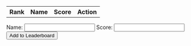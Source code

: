 <html>
<head>
  <title>Leaderboard</title>
  <link rel="stylesheet" href="leaderboard.css">
</head>
<body>
  <table id="leaderboard">
    <tr>
      <th>Rank</th>
      <th>Name</th>
      <th>Score</th>
      <th>Action</th>
    </tr>
  </table>

  <form id="addForm">
    <label for="nameInput">Name:</label>
    <input type="text" id="nameInput" required>
    <label for="scoreInput">Score:</label>
    <input type="number" id="scoreInput" required>
    <button type="submit">Add to Leaderboard</button>
  </form>

  <script>
 // Define an array of leaderboard data containing objects representing players and their scores
var leaderboardData = [
  { rank: 1, name: "Chinmay", score: 10 },
  { rank: 2, name: "Raunak", score: 9 },
  { rank: 3, name: "Paaras", score: 8 },
  { rank: 4, name: "Ederick", score: 7 },
  { rank: 5, name: "Tannay", score: 6 },
  { rank: 6, name: "Qais", score: 5 }
];

// Function to generate the leaderboard table based on the data
function generateLeaderboard() {
  // Get the leaderboard table element from the HTML
  var leaderboardTable = document.getElementById("leaderboard");

  // Remove all rows from the table except the header
  while (leaderboardTable.rows.length > 1) {
    leaderboardTable.deleteRow(1);
  }

  // Iterate over the leaderboard data and create rows for each entry
  leaderboardData.forEach(function(entry) {
    // Create a new row in the table
    var row = leaderboardTable.insertRow();
    
    // Create cells for rank, name, score, and action
    var rankCell = row.insertCell(0);
    var nameCell = row.insertCell(1);
    var scoreCell = row.insertCell(2);
    var actionCell = row.insertCell(3);

    // Set the content of each cell to the corresponding data in the entry
    rankCell.textContent = entry.rank;
    nameCell.textContent = entry.name;
    scoreCell.textContent = entry.score;

    // Create an update button and attach a click event listener to call the updateEntry function
    var updateButton = document.createElement("button");
    updateButton.textContent = "Update";
    updateButton.addEventListener("click", function() {
      // Call updateEntry function with the rank of the entry to be updated
      updateEntry(entry.rank);
    });
    actionCell.appendChild(updateButton);

    // Create a delete button and attach a click event listener to call the deleteEntry function
    var deleteButton = document.createElement("button");
    deleteButton.textContent = "Delete";
    deleteButton.addEventListener("click", function() {
      deleteEntry(entry.rank);
    });
    actionCell.appendChild(deleteButton);
  });
}

// Function to delete an entry from the leaderboard based on its rank
function deleteEntry(rank) {
  // Find the index of the entry with the given rank in the leaderboard data
  var index = leaderboardData.findIndex(function(entry) {
    return entry.rank === rank;
  });

  // If the entry is found, remove it from the leaderboard data, update ranks, and regenerate the leaderboard
  if (index !== -1) {
    leaderboardData.splice(index, 1);
    updateRanks();
    generateLeaderboard();
  }
}

// Function to update an entry in the leaderboard based on its rank
function updateEntry(rank) {
  // Find the index of the entry with the given rank in the leaderboard data
  var index = leaderboardData.findIndex(function(entry) {
    return entry.rank === rank;
  });

  // If the entry is found, prompt the user for the updated score and update the entry
  if (index !== -1) {
    var updatedScore = prompt("Enter the updated score for " + leaderboardData[index].name + ":");
    if (updatedScore !== null && !isNaN(updatedScore)) {
      leaderboardData[index].score = parseInt(updatedScore);
      leaderboardData.sort(function(a, b) {
        return b.score - a.score;
      });
      updateRanks();
      generateLeaderboard();
    }
  }
}

// Function to update the ranks of all entries in the leaderboard
function updateRanks() {
  leaderboardData.forEach(function(entry, index) {fhigh
    entry.rank = index + 1;
  });
}

// Function to add a new entry to the leaderboard based on user input
function addToLeaderboard() {
  // Get the name and score inputs from the HTML
  var nameInput = document.getElementById("nameInput").value;
  var scoreInput = document.getElementById("scoreInput").value;

  // Create a new entry object with rank 0, name from the input, and score from the input
  var newEntry = {
    rank: 0,
    name: nameInput,
    score: parseInt(scoreInput)
  };

  // Add the new entry to the leaderboard data, update ranks, and regenerate the leaderboard
  leaderboardData.push(newEntry);
  leaderboardData.sort(function(a, b) {
    return b.score - a.score;
  });
  updateRanks();
  generateLeaderboard();

  // Reset the input fields
  document.getElementById("nameInput").value = "";
  document.getElementById("scoreInput").value = "";
}

// Get the add form element from the HTML
var addForm = document.getElementById("addForm");

// Attach a submit event listener to the form to call the addToLeaderboard function
addForm.addEventListener("submit", function(event) {
  event.preventDefault();
  addToLeaderboard();
});

// Generate the leaderboard when the page loads
generateLeaderboard();

  </script>
</body>
</html>

